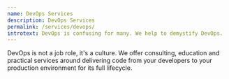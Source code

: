```yaml
---
name: DevOps Services
description: DevOps Services
permalink: /services/devops/
introtext: DevOps is confusing for many. We help to demystify DevOps.
---
```


DevOps is not a job role, it's a culture. We offer consulting, education and practical services around delivering code from your developers to your production environment for its full lifecycle.
